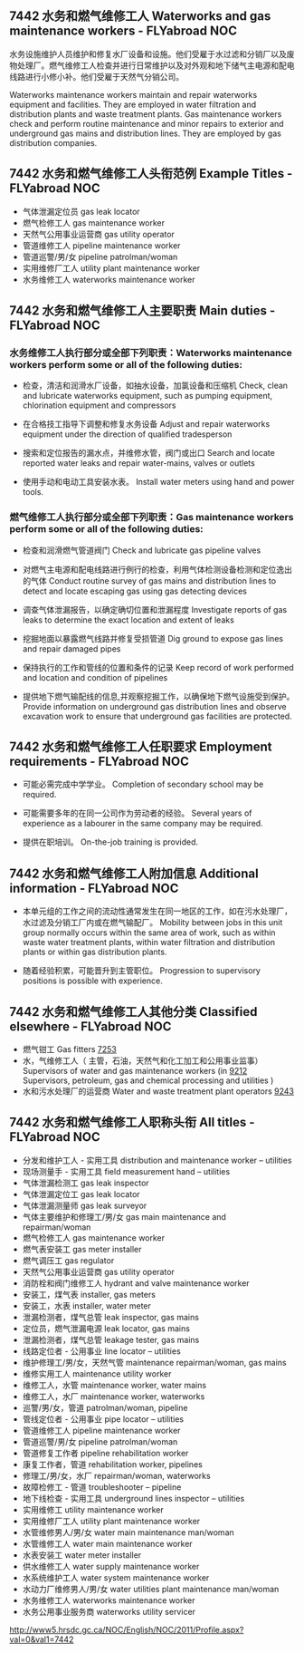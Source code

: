 ## 7442 水务和燃气维修工人 Waterworks and gas maintenance workers - FLYabroad NOC

水务设施维护人员维护和修复水厂设备和设施。他们受雇于水过滤和分销厂以及废物处理厂。燃气维修工人检查并进行日常维护以及对外观和地下储气主电源和配电线路进行小修小补。他们受雇于天然气分销公司。

Waterworks maintenance workers maintain and repair waterworks equipment and facilities. They are employed in water filtration and distribution plants and waste treatment plants. Gas maintenance workers check and perform routine maintenance and minor repairs to exterior and underground gas mains and distribution lines. They are employed by gas distribution companies.

## 7442 水务和燃气维修工人头衔范例 Example Titles - FLYabroad NOC

* 气体泄漏定位员 gas leak locator
* 燃气检修工人 gas maintenance worker
* 天然气公用事业运营商 gas utility operator
* 管道维修工人 pipeline maintenance worker
* 管道巡警/男/女 pipeline patrolman/woman
* 实用维修厂工人 utility plant maintenance worker
* 水务维修工人 waterworks maintenance worker

## 7442 水务和燃气维修工人主要职责 Main duties - FLYabroad NOC

### 水务维修工人执行部分或全部下列职责：Waterworks maintenance workers perform some or all of the following duties:

* 检查，清洁和润滑水厂设备，如抽水设备，加氯设备和压缩机
Check, clean and lubricate waterworks equipment, such as pumping equipment, chlorination equipment and compressors

* 在合格技工指导下调整和修复水务设备
Adjust and repair waterworks equipment under the direction of qualified tradesperson

* 搜索和定位报告的漏水点，并维修水管，阀门或出口
Search and locate reported water leaks and repair water-mains, valves or outlets

* 使用手动和电动工具安装水表。
Install water meters using hand and power tools.

### 燃气维修工人执行部分或全部下列职责：Gas maintenance workers perform some or all of the following duties:

* 检查和润滑燃气管道阀门
Check and lubricate gas pipeline valves

* 对燃气主电源和配电线路进行例行的检查，利用气体检测设备检测和定位逸出的气体
Conduct routine survey of gas mains and distribution lines to detect and locate escaping gas using gas detecting devices

* 调查气体泄漏报告，以确定确切位置和泄漏程度
Investigate reports of gas leaks to determine the exact location and extent of leaks

* 挖掘地面以暴露燃气线路并修复受损管道
Dig ground to expose gas lines and repair damaged pipes

* 保持执行的工作和管线的位置和条件的记录
Keep record of work performed and location and condition of pipelines

* 提供地下燃气输配线的信息,并观察挖掘工作，以确保地下燃气设施受到保护。
Provide information on underground gas distribution lines and observe excavation work to ensure that underground gas facilities are protected.

## 7442 水务和燃气维修工人任职要求 Employment requirements - FLYabroad NOC

* 可能必需完成中学学业。
Completion of secondary school may be required.

* 可能需要多年的在同一公司作为劳动者的经验。
Several years of experience as a labourer in the same company may be required.

* 提供在职培训。
On-the-job training is provided.

## 7442 水务和燃气维修工人附加信息 Additional information - FLYabroad NOC

* 本单元组的工作之间的流动性通常发生在同一地区的工作，如在污水处理厂，水过滤及分销工厂内或在燃气输配厂。
Mobility between jobs in this unit group normally occurs within the same area of work, such as within waste water treatment plants, within water filtration and distribution plants or within gas distribution plants.

* 随着经验积累，可能晋升到主管职位。
Progression to supervisory positions is possible with experience.

## 7442 水务和燃气维修工人其他分类 Classified elsewhere - FLYabroad NOC

* 燃气钳工 Gas fitters [7253](7253)
* 水，气维修工人（ 主管，石油，天然气和化工加工和公用事业监事） Supervisors of water and gas maintenance workers (in [9212](9212) Supervisors, petroleum, gas and chemical processing and utilities )
* 水和污水处理厂的运营商 Water and waste treatment plant operators [9243](9243)

## 7442 水务和燃气维修工人职称头衔 All titles - FLYabroad NOC

* 分发和维护工人 - 实用工具 distribution and maintenance worker – utilities
* 现场测量手 - 实用工具 field measurement hand – utilities
* 气体泄漏检测工 gas leak inspector
* 气体泄漏定位工 gas leak locator
* 气体泄漏测量师 gas leak surveyor
* 气体主要维护和修理工/男/女 gas main maintenance and repairman/woman
* 燃气检修工人 gas maintenance worker
* 燃气表安装工 gas meter installer
* 燃气调压工 gas regulator
* 天然气公用事业运营商 gas utility operator
* 消防栓和阀门维修工人 hydrant and valve maintenance worker
* 安装工，煤气表 installer, gas meters
* 安装工，水表 installer, water meter
* 泄漏检测者，煤气总管 leak inspector, gas mains
* 定位员，燃气泄漏电源 leak locator, gas mains
* 泄漏检测者，煤气总管 leakage tester, gas mains
* 线路定位者 - 公用事业 line locator – utilities
* 维护修理工/男/女，天然气管 maintenance repairman/woman, gas mains
* 维修实用工人 maintenance utility worker
* 维修工人，水管 maintenance worker, water mains
* 维修工人，水厂 maintenance worker, waterworks
* 巡警/男/女，管道 patrolman/woman, pipeline
* 管线定位者 - 公用事业 pipe locator – utilities
* 管道维修工人 pipeline maintenance worker
* 管道巡警/男/女 pipeline patrolman/woman
* 管道修复工作者 pipeline rehabilitation worker
* 康复工作者，管道 rehabilitation worker, pipelines
* 修理工/男/女，水厂 repairman/woman, waterworks
* 故障检修工 - 管道 troubleshooter – pipeline
* 地下线检查 - 实用工具 underground lines inspector – utilities
* 实用维修工 utility maintenance worker
* 实用维修厂工人 utility plant maintenance worker
* 水管维修男人/男/女 water main maintenance man/woman
* 水管维修工人 water main maintenance worker
* 水表安装工 water meter installer
* 供水维修工人 water supply maintenance worker
* 水系统维护工人 water system maintenance worker
* 水动力厂维修男人/男/女 water utilities plant maintenance man/woman
* 水务维修工人 waterworks maintenance worker
* 水务公用事业服务商 waterworks utility servicer

http://www5.hrsdc.gc.ca/NOC/English/NOC/2011/Profile.aspx?val=0&val1=7442
